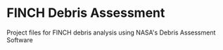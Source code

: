 # FINCH Debris Assessment
Project files for FINCH debris analysis using NASA's Debris Assessment Software
